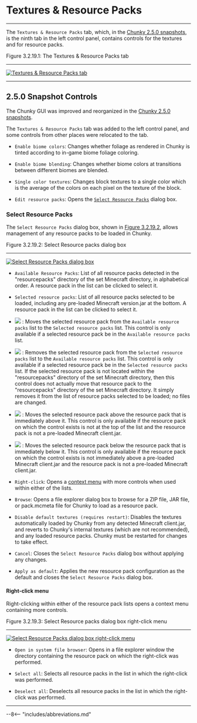 # Textures & Resource Packs

---

The `Textures & Resource Packs` tab, which, in the [Chunky 2.5.0 snapshots](../../../../getting_started/configuring_chunky_launcher#advanced-settings), is the ninth tab in the left control panel, contains controls for the textures and for resource packs.

<div class="figure" id="figure-3-2-19-1">
  <p class="figure">
  Figure 3.2.19.1: The Textures & Resource Packs tab
  </p>
  <hr>
  <a href="../../../../img/user_interface/render_controls/textures_and_resource_packs_tab.png">
  <img class="figure" src="../../../../img/user_interface/render_controls/textures_and_resource_packs_tab.png" alt="Textures & Resource Packs tab">
  </a>
</div>

---

## 2.5.0 Snapshot Controls

The Chunky GUI was improved and reorganized in the [Chunky 2.5.0 snapshots](../../../../getting_started/configuring_chunky_launcher#advanced-settings).

The `Textures & Resource Packs` tab was added to the left control panel, and some controls from other places were relocated to the tab.

- `Enable biome colors`: Changes whether foliage as rendered in Chunky is tinted according to in-game biome foliage coloring.

- `Enable biome blending`: Changes whether biome colors at transitions between different biomes are blended.

- `Single color textures`: Changes block textures to a single color which is the average of the colors on each pixel on the texture of the block.

- `Edit resource packs`: Opens the [`Select Resource Packs`](#select-resource-packs) dialog box.

### Select Resource Packs

The `Select Resource Packs` dialog box, shown in [Figure 3.2.19.2](#figure-3-2-19-2), allows management of any resource packs to be loaded in Chunky.

<div class="figure" id="figure-3-2-19-2">
  <p class="figure">
  Figure 3.2.19.2: Select Resource packs dialog box
  </p>
  <hr>
  <a href="../../../../img/user_interface/render_controls/select_resource_packs.png">
  <img class="figure" src="../../../../img/user_interface/render_controls/select_resource_packs.png" alt="Select Resource Packs dialog box">
  </a>
</div>

- `Available Resource Packs`: List of all resource packs detected in the "resourcepacks" directory of the set Minecraft directory, in alphabetical order. A resource pack in the list can be clicked to select it.

- `Selected resource packs`: List of all resource packs selected to be loaded, including any pre-loaded Minecraft version.jar at the bottom. A resource pack in the list can be clicked to select it.

- <img src="../../../../img/user_interface/render_controls/select_resource_packs_right_arrow.png"> : Moves the selected resource pack from the `Available resource packs` list to the `Selected resource packs` list. This control is only available if a selected resource pack be in the `Available resource packs` list.

- <img src="../../../../img/user_interface/render_controls/select_resource_packs_left_arrow.png"> : Removes the selected resource pack from the `Selected resource packs` list to the `Available resource packs` list. This control is only available if a selected resource pack be in the `Selected resource packs` list. If the selected resource pack is not located within the "resourcepacks" directory of the set Minecraft directory, then this control does not actually move that resource pack to the "resourcepacks" directory of the set Minecraft directory. It simply removes it from the list of resource packs selected to be loaded; no files are changed.

- <img src="../../../../img/user_interface/render_controls/select_resource_packs_up_arrow.png"> : Moves the selected resource pack above the resource pack that is immediately above it. This control is only available if the resource pack on which the control exists is not at the top of the list and the resource pack is not a pre-loaded Minecraft client.jar.

- <img src="../../../../img/user_interface/render_controls/select_resource_packs_down_arrow.png"> : Moves the selected resource pack below the resource pack that is immediately below it. This control is only available if the resource pack on which the control exists is not immediately above a pre-loaded Minecraft client.jar and the resource pack is not a pre-loaded Minecraft client.jar.

- `Right-click`: Opens a [context menu](#right-click-menu) with more controls when used within either of the lists.

- `Browse`: Opens a file explorer dialog box to browse for a ZIP file, JAR file, or pack.mcmeta file for Chunky to load as a resource pack.

- `Disable default textures (requires restart)`: Disables the textures automatically loaded by Chunky from any detected Minecraft client.jar, and reverts to Chunky's internal textures (which are not recommended), and any loaded resource packs. Chunky must be restarted for changes to take effect.

- `Cancel`: Closes the `Select Resource Packs` dialog box without applying any changes.

- `Apply as default`: Applies the new resource pack configuration as the default and closes the `Select Resource Packs` dialog box.

#### Right-click menu

Right-clicking within either of the resource pack lists opens a context menu containing more controls.

<div class="figure" id="figure-3-2-19-3">
  <p class="figure">
  Figure 3.2.19.3: Select Resource packs dialog box right-click menu
  </p>
  <hr>
  <a href="../../../../img/user_interface/render_controls/select_resource_packs_rightclick_menu.png">
  <img class="figure" src="../../../../img/user_interface/render_controls/select_resource_packs_rightclick_menu.png" alt="Select Resource Packs dialog box right-click menu">
  </a>
</div>

- `Open in system file browser`: Opens in a file explorer window the directory containing the resource pack on which the right-click was performed.

- `Select all`: Selects all resource packs in the list in which the right-click was performed.

- `Deselect all`: Deselects all resource packs in the list in which the right-click was performed.

---

--8<-- "includes/abbreviations.md"
